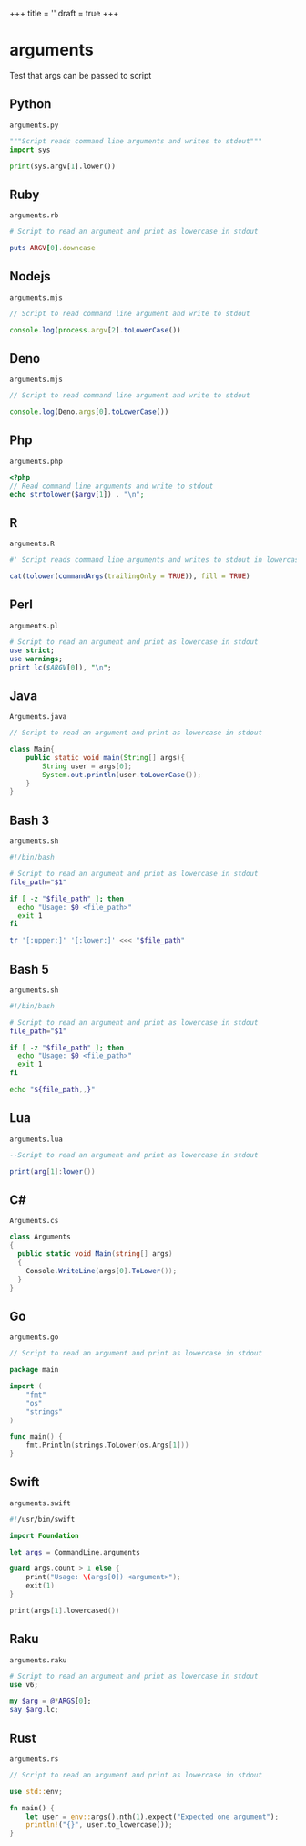 +++
title = ''
draft = true
+++

# arguments

Test that args can be passed to script

## Python

`arguments.py`

```python
"""Script reads command line arguments and writes to stdout"""
import sys

print(sys.argv[1].lower())
```

## Ruby

`arguments.rb`

```ruby
# Script to read an argument and print as lowercase in stdout

puts ARGV[0].downcase
```

## Nodejs

`arguments.mjs`

```javascript
// Script to read command line argument and write to stdout

console.log(process.argv[2].toLowerCase())
```

## Deno

`arguments.mjs`

```javascript
// Script to read command line argument and write to stdout

console.log(Deno.args[0].toLowerCase())
```

## Php

`arguments.php`

```php
<?php
// Read command line arguments and write to stdout
echo strtolower($argv[1]) . "\n";
```

## R

`arguments.R`

```r
#' Script reads command line arguments and writes to stdout in lowercase

cat(tolower(commandArgs(trailingOnly = TRUE)), fill = TRUE)
```

## Perl

`arguments.pl`

```perl
# Script to read an argument and print as lowercase in stdout
use strict;
use warnings;
print lc($ARGV[0]), "\n";
```

## Java

`Arguments.java`

```java
// Script to read an argument and print as lowercase in stdout

class Main{
    public static void main(String[] args){
        String user = args[0];
        System.out.println(user.toLowerCase());
    }
}
```

## Bash 3

`arguments.sh`

```bash
#!/bin/bash

# Script to read an argument and print as lowercase in stdout
file_path="$1"

if [ -z "$file_path" ]; then
  echo "Usage: $0 <file_path>"
  exit 1
fi

tr '[:upper:]' '[:lower:]' <<< "$file_path"
```

## Bash 5

`arguments.sh`

```bash
#!/bin/bash

# Script to read an argument and print as lowercase in stdout
file_path="$1"

if [ -z "$file_path" ]; then
  echo "Usage: $0 <file_path>"
  exit 1
fi

echo "${file_path,,}"
```

## Lua

`arguments.lua`

```lua
--Script to read an argument and print as lowercase in stdout

print(arg[1]:lower())
```

## C#

`Arguments.cs`

```csharp
class Arguments
{
  public static void Main(string[] args)
  {
    Console.WriteLine(args[0].ToLower());
  }
}
```

## Go

`arguments.go`

```go
// Script to read an argument and print as lowercase in stdout

package main

import (
	"fmt"
	"os"
	"strings"
)

func main() {
	fmt.Println(strings.ToLower(os.Args[1]))
}
```

## Swift

`arguments.swift`

```swift
#!/usr/bin/swift

import Foundation

let args = CommandLine.arguments

guard args.count > 1 else {
    print("Usage: \(args[0]) <argument>");
    exit(1)
}

print(args[1].lowercased())
```

## Raku

`arguments.raku`

```raku
# Script to read an argument and print as lowercase in stdout
use v6;

my $arg = @*ARGS[0];
say $arg.lc;
```

## Rust

`arguments.rs`

```rust
// Script to read an argument and print as lowercase in stdout

use std::env;

fn main() {
    let user = env::args().nth(1).expect("Expected one argument");
    println!("{}", user.to_lowercase());
}
```

